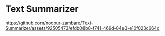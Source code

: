 # Text Summarizer

https://github.com/noopur-zambare/Text-Summarizer/assets/92505473/efdb08b8-f741-469d-84e3-e10f023c664d

